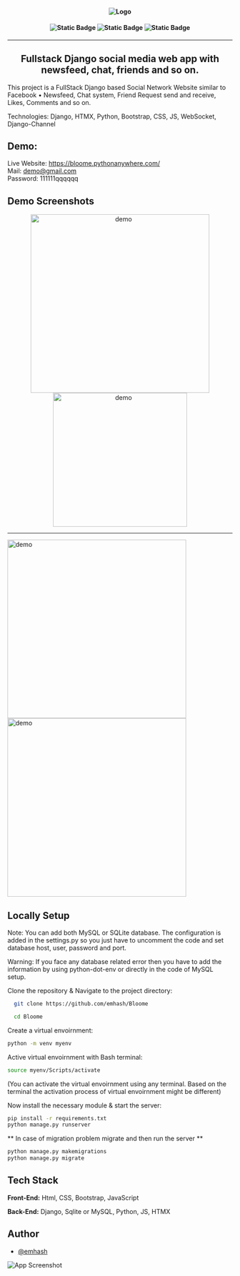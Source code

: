 <h4 align='center'>
  
![Logo](https://github.com/user-attachments/assets/8e784d01-0977-410a-ae11-7ebc30a08061)

</h4>

<h4 align='center'>
  
![Static Badge](https://img.shields.io/badge/version-1.0.0-red)
![Static Badge](https://img.shields.io/badge/bloome-fullstack_social_network-blue)
![Static Badge](https://img.shields.io/badge/python-django-green)
</h4>

<hr>
<h2 align='center'> Fullstack Django social media web app with newsfeed, chat, friends and so on. </h2>


<p>
This project is a FullStack Django based Social Network Website similar to Facebook •	Newsfeed, Chat system, Friend Request send and receive, Likes, Comments and so on.

  Technologies: Django, HTMX, Python, Bootstrap, CSS, JS, WebSocket, Django-Channel 

</p>

## Demo:

Live Website: https://bloome.pythonanywhere.com/
<br>
Mail: demo@gmail.com
<br>
Password: 111111qqqqqq

## Demo Screenshots

<div class="image-container">
<p align='center'>
<img alt="demo" width="400" src="https://github.com/user-attachments/assets/680567a2-9bf2-4f3b-93a3-3b68ff28293e">
<img alt="demo" width="300" src="https://github.com/user-attachments/assets/e98c0639-400c-4f8b-ac9c-d63a18c712fb">
<hr>
<img alt="demo" width="400" src="https://github.com/user-attachments/assets/cf7435d6-3848-481e-b390-b1680fc608a3">
<img alt="demo" width="400" src="https://github.com/user-attachments/assets/3f79e369-b11e-40ac-bbd9-6820a803eff7">

</p>
</div>



## Locally Setup

Note: You can add both MySQL or SQLite database. The configuration is added in the settings.py so you just have to uncomment the code and set database host, user, password and port. 

Warning: If you face any database related error then you have to add the information by using python-dot-env or directly in the code of MySQL setup.

Clone the repository & Navigate to the project directory:

```bash
  git clone https://github.com/emhash/Bloome

  cd Bloome
```

Create a virtual envoirnment:

```bash 
python -m venv myenv
```
Active virtual envoirnment with Bash terminal:
```bash 
source myenv/Scripts/activate
```
(You can activate the virtual envoirnment using any terminal. Based on the terminal the activation process of virtual envoirnment might be different)

Now install the necessary module & start the server:
```bash 
pip install -r requirements.txt
python manage.py runserver

```
** In case of migration problem migrate and then run the server **
```bash 
python manage.py makemigrations
python manage.py migrate

```
## Tech Stack

**Front-End:** Html, CSS, Bootstrap, JavaScript

**Back-End:** Django, Sqlite or MySQL, Python, JS, HTMX


## Author

- [@emhash](https://www.github.com/emhash)


![App Screenshot]()

